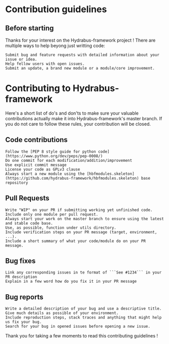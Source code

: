 # Contribution guidelines

## Before starting

Thanks for your interest on the Hydrabus-framework project !
There are multiple ways to help beyong just writting code:

    Submit bug and feature requests with detailed information about your issue or idea.
    Help fellow users with open issues.
    Submit an update, a brand new module or a module/core improvement.

# Contributing to Hydrabus-framework

Here's a short list of do's and don'ts to make sure your valuable contributions actually make it into Hydrabus-framework's master branch.
If you do not care to follow these rules, your contribution will be closed.

## Code contributions

    Follow the [PEP 8 style guide for python code](https://www.python.org/dev/peps/pep-0008/)
    Do one commit for each modification/addition/improvement
    Use explicit commit message
    License your code as GPLv3 clause
    Always start a new module using the [hbfmodules.skeleton](https://github.com/hydrabus-framework/hbfmodules.skeleton) base repository

## Pull Requests

    Write "WIP" on your PR if submitting working yet unfinished code.
    Include only one module per pull request.
    Always start your work on the master branch to ensure using the latest and stable code base.
    Use, as possible, function under utils directory.
    Include verification steps on your PR message (target, environment, ...).
    Include a short summary of what your code/module do on your PR message.


## Bug fixes

    Link any corresponding issues in te format of ```See #1234``` in your PR description
    Explain in a few word how do you fix it in your PR message

## Bug reports

    Write a detailed description of your bug and use a descriptive title.
    Give much details as possible of your environment.
    Include reproduction steps, stack traces and anything that might help us fix your bug.
    Search for your bug in opened issues before opening a new issue.


Thank you for taking a few moments to read this contributing guidelines !